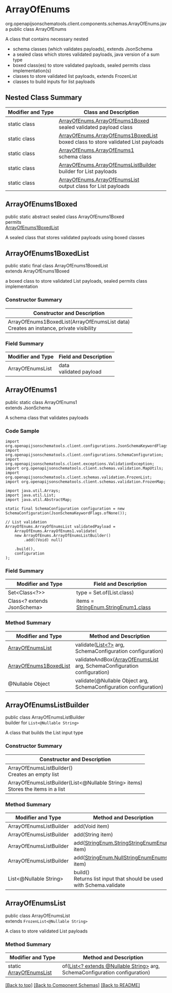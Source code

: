 # ArrayOfEnums
org.openapijsonschematools.client.components.schemas.ArrayOfEnums.java
public class ArrayOfEnums

A class that contains necessary nested
- schema classes (which validates payloads), extends JsonSchema
- a sealed class which stores validated payloads, java version of a sum type
- boxed class(es) to store validated payloads, sealed permits class implementation(s)
- classes to store validated list payloads, extends FrozenList
- classes to build inputs for list payloads

## Nested Class Summary
| Modifier and Type | Class and Description |
| ----------------- | ---------------------- |
| static class | [ArrayOfEnums.ArrayOfEnums1Boxed](#arrayofenums1boxed)<br> sealed validated payload class |
| static class | [ArrayOfEnums.ArrayOfEnums1BoxedList](#arrayofenums1boxedlist)<br> boxed class to store validated List payloads |
| static class | [ArrayOfEnums.ArrayOfEnums1](#arrayofenums1)<br> schema class |
| static class | [ArrayOfEnums.ArrayOfEnumsListBuilder](#arrayofenumslistbuilder)<br> builder for List payloads |
| static class | [ArrayOfEnums.ArrayOfEnumsList](#arrayofenumslist)<br> output class for List payloads |

## ArrayOfEnums1Boxed
public static abstract sealed class ArrayOfEnums1Boxed<br>
permits<br>
[ArrayOfEnums1BoxedList](#arrayofenums1boxedlist)

A sealed class that stores validated payloads using boxed classes

## ArrayOfEnums1BoxedList
public static final class ArrayOfEnums1BoxedList<br>
extends ArrayOfEnums1Boxed

a boxed class to store validated List payloads, sealed permits class implementation

### Constructor Summary
| Constructor and Description |
| --------------------------- |
| ArrayOfEnums1BoxedList(ArrayOfEnumsList data)<br>Creates an instance, private visibility |

### Field Summary
| Modifier and Type | Field and Description |
| ----------------- | ---------------------- |
| ArrayOfEnumsList | data<br>validated payload |

## ArrayOfEnums1
public static class ArrayOfEnums1<br>
extends JsonSchema

A schema class that validates payloads

### Code Sample
```
import org.openapijsonschematools.client.configurations.JsonSchemaKeywordFlags;
import org.openapijsonschematools.client.configurations.SchemaConfiguration;
import org.openapijsonschematools.client.exceptions.ValidationException;
import org.openapijsonschematools.client.schemas.validation.MapUtils;
import org.openapijsonschematools.client.schemas.validation.FrozenList;
import org.openapijsonschematools.client.schemas.validation.FrozenMap;

import java.util.Arrays;
import java.util.List;
import java.util.AbstractMap;

static final SchemaConfiguration configuration = new SchemaConfiguration(JsonSchemaKeywordFlags.ofNone());

// List validation
ArrayOfEnums.ArrayOfEnumsList validatedPayload =
    ArrayOfEnums.ArrayOfEnums1.validate(
    new ArrayOfEnums.ArrayOfEnumsListBuilder()
        .add((Void) null)

    .build(),
    configuration
);
```

### Field Summary
| Modifier and Type | Field and Description |
| ----------------- | ---------------------- |
| Set<Class<?>> | type = Set.of(List.class) |
| Class<? extends JsonSchema> | items = [StringEnum.StringEnum1.class](../../components/schemas/StringEnum.md#stringenum1) |

### Method Summary
| Modifier and Type | Method and Description |
| ----------------- | ---------------------- |
| [ArrayOfEnumsList](#arrayofenumslist) | validate([List<?>](#arrayofenumslistbuilder) arg, SchemaConfiguration configuration) |
| [ArrayOfEnums1BoxedList](#arrayofenums1boxedlist) | validateAndBox([ArrayOfEnumsList](#arrayofenumslist) arg, SchemaConfiguration configuration) |
| @Nullable Object | validate(@Nullable Object arg, SchemaConfiguration configuration) |
## ArrayOfEnumsListBuilder
public class ArrayOfEnumsListBuilder<br>
builder for `List<@Nullable String>`

A class that builds the List input type

### Constructor Summary
| Constructor and Description |
| --------------------------- |
| ArrayOfEnumsListBuilder()<br>Creates an empty list |
| ArrayOfEnumsListBuilder(List<@Nullable String> items)<br>Stores the items in a list |

### Method Summary
| Modifier and Type | Method and Description |
| ----------------- | ---------------------- |
| ArrayOfEnumsListBuilder | add(Void item) |
| ArrayOfEnumsListBuilder | add(String item) |
| ArrayOfEnumsListBuilder | add([StringEnum.StringStringEnumEnums](../../components/schemas/StringEnum.md#stringstringenumenums) item) |
| ArrayOfEnumsListBuilder | add([StringEnum.NullStringEnumEnums](../../components/schemas/StringEnum.md#nullstringenumenums) item) |
| List<@Nullable String> | build()<br>Returns list input that should be used with Schema.validate |

## ArrayOfEnumsList
public class ArrayOfEnumsList<br>
extends `FrozenList<@Nullable String>`

A class to store validated List payloads

### Method Summary
| Modifier and Type | Method and Description |
| ----------------- | ---------------------- |
| static [ArrayOfEnumsList](#arrayofenumslist) | of([List<? extends @Nullable String>](#arrayofenumslistbuilder) arg, SchemaConfiguration configuration) |

[[Back to top]](#top) [[Back to Component Schemas]](../../../README.md#Component-Schemas) [[Back to README]](../../../README.md)

